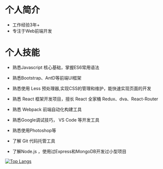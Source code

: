# 个人简介

- 工作经验3年+
- 专注于Web前端开发

# 个人技能

- 熟悉Javascript 核心基础，掌握ES6常用语法

- 熟悉Bootstrap、AntD等前端UI框架

- 熟悉使用 Less 预处理器,实现CSS的管理和维护，能快速实现页面的开发

- 熟悉 React 框架开发项目，擅长 React 全家桶 Redux、dva、React-Router

- 熟悉 Webpack 前端自动化构建工具

- 熟悉Google调试技巧， VS Code 等开发工具

- 熟悉使用Photoshop等

- 了解 Git 代码托管工具

- 了解Node.js ，使用过Express和MongoDB开发过小型项目


[![Top Langs](https://github-readme-stats.vercel.app/api/top-langs/?username=Tammy-zting&layout=compact)](https://github.com/anuraghazra/github-readme-stats)
